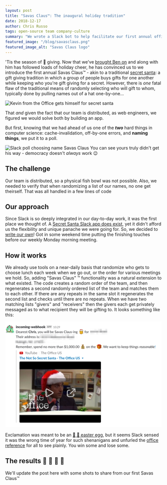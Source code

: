 ```yaml
---
layout: post
title: "Savas Claus™: The inaugural holiday tradition"
date: 2018-12-17
author: Chris Russo
tags: open-source team company-culture
summary: "We wrote a Slack bot to help facilitate our first annual office secret santa!"
featured_image: "/blog/savasclaus.png"
featured_image_alt: "Savas Claus logo"
---
```


'Tis the season of :gift: giving. Now that we've [brought Ben on](/2018/12/11/savas-welcomes-ben-eckerson-coo.html) and along with him has followed loads of holiday cheer, he has convinced us to we introduce the first annual Savas Claus™ - akin to a traditional [secret santa](https://en.wikipedia.org/wiki/Secret_Santa): a gift giving tradition in which a group of people buys gifts for one another while keeping who you're gift giving for a secret. However, there is _one_ fatal flaw of the traditional means of randomly selecting who will gift to whom, typically done by pulling names out of a hat one-by-one... 

<div class="blog-image-large">
<img src="https://media1.tenor.com/images/fe6a574d37f0b0189d412bb11e719906/tenor.gif" alt="Kevin from the Office gets himself for secret santa">
 
 <!--   
 <div class='blog-image-large'>
<div class="tenor-gif-embed" data-postid="7354987" data-share-method="host" data-width="100%" data-aspect-ratio="1.338235294117647"><a href="https://tenor.com/view/brian-baumgartner-the-office-secret-santa-kevin-gif-7354987">Secret Santa The Office GIF</a> from <a href="https://tenor.com/search/brianbaumgartner-gifs">Brianbaumgartner GIFs</a></div><script type="text/javascript" async src="https://tenor.com/embed.js"></script>
 -->
</div>

That _and_ given the fact that our team is distributed, as web engineers, we figured we would solve both by building an app. 

But first, knowing that we had ahead of us one of the **_two_** hard things in computer science: cache-invalidation, off-by-one errors, and **naming things**, we put it to a poll.

![Slack poll choosing name Savas Claus](/assets/img/blog/savas-claus-slack-screenshot.png)
<span class="caption"> You can see yours truly didn't get his way - democracy doesn't _always_ work :wink: </span>

## The challenge

Our team is distributed, so a physical fish bowl was not possible. Also, we needed to verify that when randomizing a list of our names, no one get theirself. That was all handled in a few lines of code

## Our approach

Since Slack is so deeply integrated in our day-to-day work, it was the first place we thought of. A [Secret Santa Slack app does exist](https://savaslabs.slack.com/apps/A0E7EFUB1-secret-santa), yet it didn't afford us the flexibility and unique panache we were going for. So, we decided to [write our own](https://github.com/savaslabs/savas-slack-tools/pull/5)! Got in some weekend time putting the finishing touches before our weekly Monday morning meeting.

## How it works

We already use tools on a near-daily basis that randomize who gets to choose lunch each week when we go out, or the order for various meetings we hold. So, adding "Savas Claus" :tm: functionality was a natural extension to what existed. The code creates a random order of the team, and then regenerates a second randomly ordered list of the team and matches them to each other. If there are any repeats in the same slot it regenerates the second list and checks until there are no repeats. When we have two matching lists "givers" and "receivers" then the givers each get privately messaged as to what recipient they will be gifting to. It looks something like this:

![Chris's resulting Savas Claus private message](/assets/img/blog/savas-claus-chris-screenshot.png)

Exclamation was meant to be an [:rabbit: :egg: easter egg](https://en.wikipedia.org/wiki/Easter_egg_(media)), but it seems Slack sensed it was the wrong time of year for such shenanigans and unfurled the [office reference](https://www.youtube.com/watch?v=B6jCMaiTqG0) for all to see plainly. You win some and lose some.

## The results :santa: :christmas_tree: :gift: :gift_heart:

We'll update the post here with some shots to share from our first Savas Claus™

<!--

TODO: Get some video/photo from our big reveal - everyone holding their gifts
TODO: Tweet to Tim - Tweet and get response ?

-->

